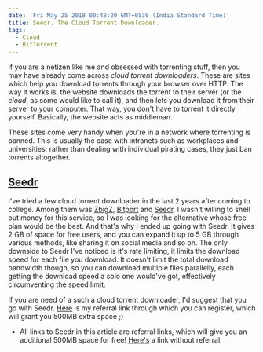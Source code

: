 ```yaml
---
date: 'Fri May 25 2018 00:48:20 GMT+0530 (India Standard Time)'
title: Seedr. The Cloud Torrent Downloader.
tags:
  - Cloud
  - BitTorrent
---
```


If you are a netizen like me and obsessed with torrenting stuff, then you may have already come across _cloud torrent downloaders_. These are sites which help you download torrents through your browser over HTTP. The way it works is, the website downloads the torrent to their server (or the _cloud_, as some would like to call it), and then lets you download it from their server to your computer. That way, you don't have to torrent it directly yourself. Basically, the website acts as middleman.

These sites come very handy when you're in a network where torrenting is banned. This is usually the case with intranets such as workplaces and universities; rather than dealing with individual pirating cases, they just ban torrents altogether.

## [Seedr](https://www.seedr.cc/?r=856262)

I've tried a few cloud torrent downloader in the last 2 years after coming to college. Among them was [ZbigZ](https://zbigz.com/), [Bitport](https://bitport.io/) and [Seedr](https://www.seedr.cc/?r=856262). I wasn't willing to shell out money for this service, so I was looking for the alternative whose free plan would be the best. And that's why I ended up going with Seedr. It gives 2 GB of space for free users, and you can expand it up to 5 GB through various methods, like sharing it on social media and so on. The only downside to Seedr I've noticed is it's rate limiting, it limits the download speed for each file you download. It doesn't limit the total download bandwidth though, so you can download multiple files parallelly, each getting the download speed a solo one would've got, effectively circumventing the speed limit.

If you are need of a such a cloud torrent downloader, I'd suggest that you go with Seedr. [Here](https://www.seedr.cc/?r=856262) is my referral link through which you can register, which will grant you 500MB extra space ;)

* All links to Seedr in this article are referral links, which will give you an additional 500MB space for free! [Here's](https://www.seedr.cc/) a link without referral.
